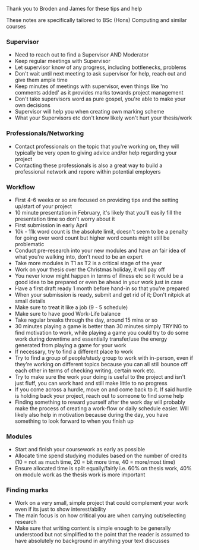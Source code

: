Thank you to Broden and James for these tips and help

These notes are specifically tailored to BSc (Hons) Computing and similar courses

### Supervisor
+ Need to reach out to find a Supervisor AND Moderator
+ Keep regular meetings with Supervisor
+ Let supervisor know of any progress, including bottlenecks, problems
+ Don't wait until next meeting to ask supervisor for help, reach out and give them ample time
+ Keep minutes of meetings with supervisor, even things like 'no comments added' as it provides marks towards 
project management
+ Don't take supervisors word as pure gospel, you're able to make your own decisions
+ Supervisor will help you when creating own marking scheme
+ What your Supervisors etc don't know likely won't hurt your thesis/work

### Professionals/Networking
+ Contact professionals on the topic that you're working on, they will typically be very open to giving advice and/or help regarding your project
+ Contacting these professionals is also a great way to build a professional network and repore within potential employers

### Workflow
+ First 4-6 weeks or so are focused on providing tips and the setting up/start of your project
+ 10 minute presentation in February, it's likely that you'll easily fill the presentation time so don't worry about it
+ First submission in early April
+ 10k - 11k word count is the absolute limit, doesn't seem to be a penalty for going over word count but higher word counts might still be problematic
+ Conduct pre-research into your new modules and have an fair idea of what you're walking into, don't need to be an expert
+ Take more modules in T1 as T2 is a critical stage of the year
+ Work on your thesis over the Christmas holiday, it will pay off
+ You never know might happen in terms of illness etc so it would be a good idea to be prepared or even be ahead in your work just in case
+ Have a first draft ready 1 month before hand-in so that you're prepared
+ When your submission is ready, submit and get rid of it; Don't nitpick at small details
+ Make sure to treat it like a job (9 - 5 schedule)
+ Make sure to have good Work-Life balance
+ Take regular breaks through the day, around 15 mins or so
+ 30 minutes playing a game is better than 30 minutes simply TRYING to find motivation to work, while playing a game you could try to do some work during
downtime and essentially transfer/use the energy generated from playing a game for your work
+ If necessary, try to find a different place to work
+ Try to find a group of people/study group to work with in-person, even if they're working on different topics because you can all still bounce off each other in 
terms of checking writing, certain work etc. 
+ Try to make sure the work your doing is useful to the project and isn't just fluff, you can work hard and still make little to no progress
+ If you come across a hurdle, move on and come back to it. If said hurdle is holding back your project, reach out to someone to find some help
+ Finding something to reward yourself after the work day will probably make the process of creating a work-flow or daily schedule easier. Will likely also help
in motivation because during the day, you have something to look forward to when you finish up

### Modules
+ Start and finish your coursework as early as possible
+ Allocate time spend studying modules based on the number of credits (10 = not as much time, 20 = bit more time, 40 = more/most time)
+ Ensure allocated time is split equally/fairly i.e. 60% on thesis work, 40% on module work as the thesis work is more important

### Finding marks
+ Work on a very small, simple project that could complement your work even if its just to show interest/ability
+ The main focus is on how critical you are when carrying out/selecting research
+ Make sure that writing content is simple enough to be generally understood but not simplified to the point that the reader is assumed to have absolutely no 
background in anything your text discusses



